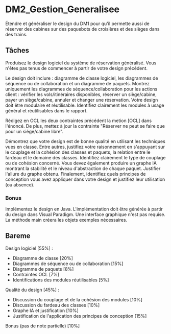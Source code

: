 # DM2_Gestion_Generalisee
Étendre et généraliser le design du DM1 pour qu'il permette aussi de réserver des cabines sur des paquebots de croisières et des sièges dans des trains.

## Tâches
Produisez le design logiciel du système de réservation généralisé. Vous n'êtes pas tenus de commencer à partir de votre design précédent. 

Le design doit inclure : diagramme de classe logiciel, les diagrammes de séquence ou de collaboration et un diagramme de paquets. Montrez uniquement les diagrammes de séquence/collaboration pour les actions client : vérifier les vols/itinéraires disponibles, réserver un siège/cabine, payer un siège/cabine, annuler et changer une réservation. Votre design doit être modulaire et réutilisable. Identifiez clairement les modules à usage général et réutilisables dans le rapport.

Rédigez en OCL les deux contraintes précédent la metion [OCL] dans l'énoncé. De plus, mettez à jour la contrainte "Réserver ne peut se faire que pour un siège/cabine libre".

Démontrez que votre design est de bonne qualité en utilisant les techniques vues en classe. Entre autres, justifiez votre raisonnement en s'appuyant sur le couplage et la cohésion des classes et paquets, la relation entre le fardeau et le domaine des classes. Identifiez clairement le type de couplage ou de cohésion concerné. Vous devez également produire un graphe IA montrant la stabilité et le niveau d'abstraction de chaque paquet. Justifier l'allure du graphe obtenu. Finalement, identifiez quels principes de conception vous avez appliquer dans votre design et justifiez leur utilisation (ou absence).

### Bonus
Implémentez le design en Java. L'implémentation doit être générée à partir du design dans Visual Paradigm. Une interface graphique n'est pas requise. La méthode main créera les objets exemples nécessaires.

## Bareme
Design logiciel [55%] :
* Diagramme de classe [20%]
* Diagrammes de séquence ou de collaboration [15%]
* Diagramme de paquets [8%]
* Contraintes OCL [7%]
* Identifications des modules réutilisables [5%]

Qualité du design [45%] :
* Discussion du couplage et de la cohésion des modules [10%]
* Discussion du fardeau des classes [10%]
* Graphe IA et justification [10%]
* Justification de l'application des principes de conception [15%]

Bonus (pas de note partielle) [10%]
